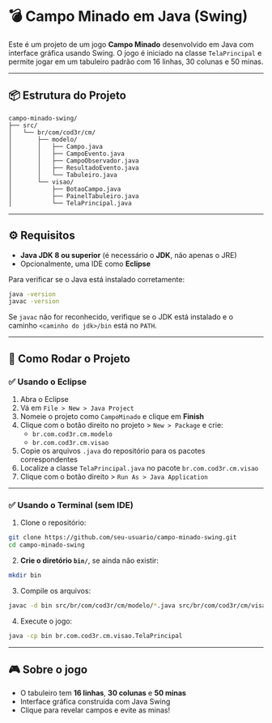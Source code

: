 
# 💣 Campo Minado em Java (Swing)

Este é um projeto de um jogo **Campo Minado** desenvolvido em Java com interface gráfica usando Swing. O jogo é iniciado na classe `TelaPrincipal` e permite jogar em um tabuleiro padrão com 16 linhas, 30 colunas e 50 minas.

---

## 📦 Estrutura do Projeto

```
campo-minado-swing/
├── src/
│   └── br/com/cod3r/cm/
│       ├── modelo/
│       │   ├── Campo.java
│       │   ├── CampoEvento.java
│       │   ├── CampoObservador.java
│       │   ├── ResultadoEvento.java
│       │   └── Tabuleiro.java
│       └── visao/
│           ├── BotaoCampo.java
│           ├── PainelTabuleiro.java
│           └── TelaPrincipal.java
```

---

## ⚙️ Requisitos

- **Java JDK 8 ou superior** (é necessário o **JDK**, não apenas o JRE)
- Opcionalmente, uma IDE como **Eclipse**

Para verificar se o Java está instalado corretamente:

```bash
java -version
javac -version
```

Se `javac` não for reconhecido, verifique se o JDK está instalado e o caminho `<caminho do jdk>/bin` está no `PATH`.

---

## 🚀 Como Rodar o Projeto

### ✅ Usando o **Eclipse**

1. Abra o Eclipse
2. Vá em `File > New > Java Project`
3. Nomeie o projeto como `CampoMinado` e clique em **Finish**
4. Clique com o botão direito no projeto > `New > Package` e crie:
   - `br.com.cod3r.cm.modelo`
   - `br.com.cod3r.cm.visao`
5. Copie os arquivos `.java` do repositório para os pacotes correspondentes
6. Localize a classe `TelaPrincipal.java` no pacote `br.com.cod3r.cm.visao`
7. Clique com o botão direito > `Run As > Java Application`

---

### ✅ Usando o **Terminal (sem IDE)**

1. Clone o repositório:

```bash
git clone https://github.com/seu-usuario/campo-minado-swing.git
cd campo-minado-swing
```

2. **Crie o diretório `bin/`**, se ainda não existir:

```bash
mkdir bin
```

3. Compile os arquivos:

```bash
javac -d bin src/br/com/cod3r/cm/modelo/*.java src/br/com/cod3r/cm/visao/*.java
```

4. Execute o jogo:

```bash
java -cp bin br.com.cod3r.cm.visao.TelaPrincipal
```

---

## 🎮 Sobre o jogo

- O tabuleiro tem **16 linhas**, **30 colunas** e **50 minas**
- Interface gráfica construída com Java Swing
- Clique para revelar campos e evite as minas!
